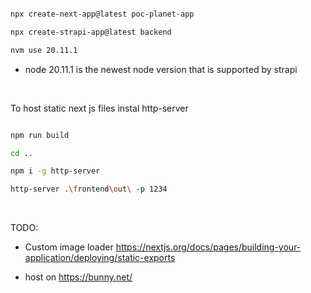 ```bash

npx create-next-app@latest poc-planet-app

npx create-strapi-app@latest backend

nvm use 20.11.1
```

- node 20.11.1 is the newest node version that is supported by strapi

<br/>

To host static next js files instal http-server

```bash

npm run build

cd ..

npm i -g http-server

http-server .\frontend\out\ -p 1234
```

<br/>

TODO:

- Custom image loader
  https://nextjs.org/docs/pages/building-your-application/deploying/static-exports

- host on https://bunny.net/
